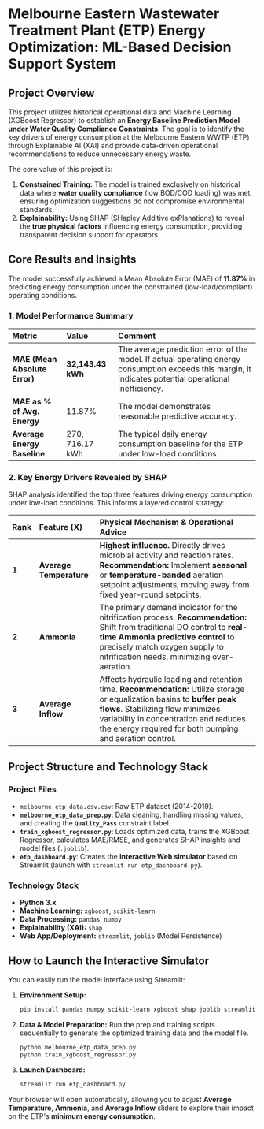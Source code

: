 # Melbourne Eastern Wastewater Treatment Plant (ETP) Energy Optimization: ML-Based Decision Support System

## Project Overview

This project utilizes historical operational data and Machine Learning (XGBoost Regressor) to establish an **Energy Baseline Prediction Model under Water Quality Compliance Constraints**. The goal is to identify the key drivers of energy consumption at the Melbourne Eastern WWTP (ETP) through Explainable AI (XAI) and provide data-driven operational recommendations to reduce unnecessary energy waste.

The core value of this project is:
1.  **Constrained Training:** The model is trained exclusively on historical data where **water quality compliance** (low BOD/COD loading) was met, ensuring optimization suggestions do not compromise environmental standards.
2.  **Explainability:** Using SHAP (SHapley Additive exPlanations) to reveal the **true physical factors** influencing energy consumption, providing transparent decision support for operators.

## Core Results and Insights

The model successfully achieved a Mean Absolute Error (MAE) of **11.87%** in predicting energy consumption under the constrained (low-load/compliant) operating conditions.

### 1. Model Performance Summary

| Metric | Value | Comment |
| :--- | :--- | :--- |
| **MAE (Mean Absolute Error)** | **32,143.43 kWh** | The average prediction error of the model. If actual operating energy consumption exceeds this margin, it indicates potential operational inefficiency. |
| **MAE as % of Avg. Energy** | $11.87\%$ | The model demonstrates reasonable predictive accuracy. |
| **Average Energy Baseline** | $270,716.17 \text{ kWh}$ | The typical daily energy consumption baseline for the ETP under low-load conditions. |

### 2. Key Energy Drivers Revealed by SHAP

SHAP analysis identified the top three features driving energy consumption under low-load conditions. This informs a layered control strategy:

| Rank | Feature ($\mathbf{X}$) | Physical Mechanism & Operational Advice |
| :--- | :--- | :--- |
| **1** | **Average Temperature** | **Highest influence.** Directly drives microbial activity and reaction rates. **Recommendation:** Implement **seasonal** or **temperature-banded** aeration setpoint adjustments, moving away from fixed year-round setpoints. |
| **2** | **Ammonia** | The primary demand indicator for the nitrification process. **Recommendation:** Shift from traditional DO control to **real-time Ammonia predictive control** to precisely match oxygen supply to nitrification needs, minimizing over-aeration. |
| **3** | **Average Inflow** | Affects hydraulic loading and retention time. **Recommendation:** Utilize storage or equalization basins to **buffer peak flows**. Stabilizing flow minimizes variability in concentration and reduces the energy required for both pumping and aeration control. |

## Project Structure and Technology Stack

### Project Files

* `melbourne_etp_data.csv.csv`: Raw ETP dataset (2014-2019).
* **`melbourne_etp_data_prep.py`**: Data cleaning, handling missing values, and creating the **`Quality_Pass`** constraint label.
* **`train_xgboost_regressor.py`**: Loads optimized data, trains the XGBoost Regressor, calculates MAE/RMSE, and generates SHAP insights and model files (`.joblib`).
* **`etp_dashboard.py`**: Creates the **interactive Web simulator** based on Streamlit (launch with `streamlit run etp_dashboard.py`).

### Technology Stack

* **Python 3.x**
* **Machine Learning:** `xgboost`, `scikit-learn`
* **Data Processing:** `pandas`, `numpy`
* **Explainability (XAI):** `shap`
* **Web App/Deployment:** `streamlit`, `joblib` (Model Persistence)

## How to Launch the Interactive Simulator

You can easily run the model interface using Streamlit:

1.  **Environment Setup:**
    ```bash
    pip install pandas numpy scikit-learn xgboost shap joblib streamlit
    ```
2.  **Data & Model Preparation:** Run the prep and training scripts sequentially to generate the optimized training data and the model file.
    ```bash
    python melbourne_etp_data_prep.py
    python train_xgboost_regressor.py
    ```
3.  **Launch Dashboard:**
    ```bash
    streamlit run etp_dashboard.py
    ```

Your browser will open automatically, allowing you to adjust **Average Temperature**, **Ammonia**, and **Average Inflow** sliders to explore their impact on the ETP's **minimum energy consumption**.
